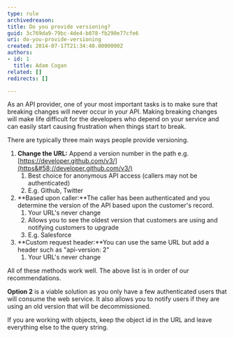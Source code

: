 ```yaml
---
type: rule
archivedreason: 
title: Do you provide versioning?
guid: 3c769da9-79bc-4de4-b078-fb290e77cfe6
uri: do-you-provide-versioning
created: 2014-07-17T21:34:48.0000000Z
authors:
- id: 1
  title: Adam Cogan
related: []
redirects: []

---
```


As an API provider, one of your most important tasks is to make sure that breaking changes will never occur in your API. Making breaking changes will make life difficult for the developers who depend on your service and can easily start causing frustration when things start to break.

<!--endintro-->

There are typically three main ways people provide versioning.

1. **Change the URL:** Append a version number in the path
e.g. [https://developer.github.com/v3/](https&#58;//developer.github.com/v3/)
    1. Best choice for anonymous API access (callers may not be authenticated)
    2. E.g. Github, Twitter
2. **Based upon caller:**The caller has been authenticated and you determine the version of the API based upon the customer's record.
    1. Your URL's never change
    2. Allows you to see the oldest version that customers are using and notifying customers to upgrade
    3. E.g. Salesforce
3. **Custom request header:**You can use the same URL but add a header such as "api-version: 2"
    1. Your URL's never change


All of these methods work well. The above list is in order of our recommendations.

**Option 2** is a viable solution as you only have a few authenticated users that will consume the web service. It also allows you to notify users if they are using an old version that will be decommissioned.

If you are working with objects, keep the object id in the URL and leave everything else to the query string.
